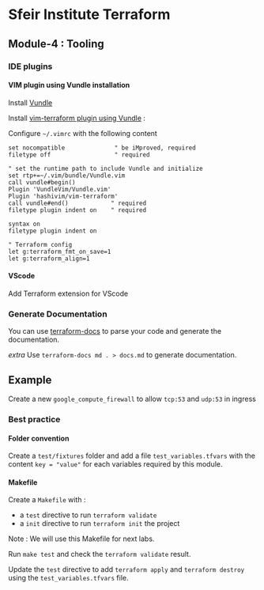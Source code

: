 # Sfeir Institute Terraform

## Module-4 : Tooling

### IDE plugins

#### VIM plugin using Vundle installation

Install [Vundle](https://github.com/VundleVim/Vundle.vim)

Install [vim-terraform plugin using Vundle](https://vimawesome.com/plugin/vim-terraform-state-of-grace) :

Configure `~/.vimrc` with the following content

```text
set nocompatible              " be iMproved, required
filetype off                  " required

" set the runtime path to include Vundle and initialize
set rtp+=~/.vim/bundle/Vundle.vim
call vundle#begin()
Plugin 'VundleVim/Vundle.vim'
Plugin 'hashivim/vim-terraform'
call vundle#end()            " required
filetype plugin indent on    " required

syntax on
filetype plugin indent on

" Terraform config
let g:terraform_fmt_on_save=1
let g:terraform_align=1
```

#### VScode

Add Terraform extension for VScode

### Generate Documentation

You can use [terraform-docs](https://github.com/segmentio/terraform-docs) to parse your code and generate the documentation.

*extra* Use `terraform-docs md . > docs.md` to generate documentation.

## Example

Create a new `google_compute_firewall` to allow `tcp:53` and `udp:53` in ingress

### Best practice

#### Folder convention

Create a `test/fixtures` folder and add a file `test_variables.tfvars` with the content `key = "value"` for each variables required by this module.

#### Makefile

Create a `Makefile` with :

* a `test` directive to run `terraform validate`
* a `init` directive to run `terraform init` the project

Note : We will use this Makefile for next labs.

Run `make test` and check the `terraform validate` result.

Update the `test` directive to add `terraform apply` and `terraform destroy` using the `test_variables.tfvars` file.
